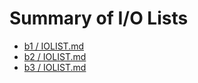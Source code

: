 # Summary of I/O Lists

- [b1 / IOLIST.md](b1/IOLIST.md)
- [b2 / IOLIST.md](b2/IOLIST.md)
- [b3 / IOLIST.md](b3/IOLIST.md)
